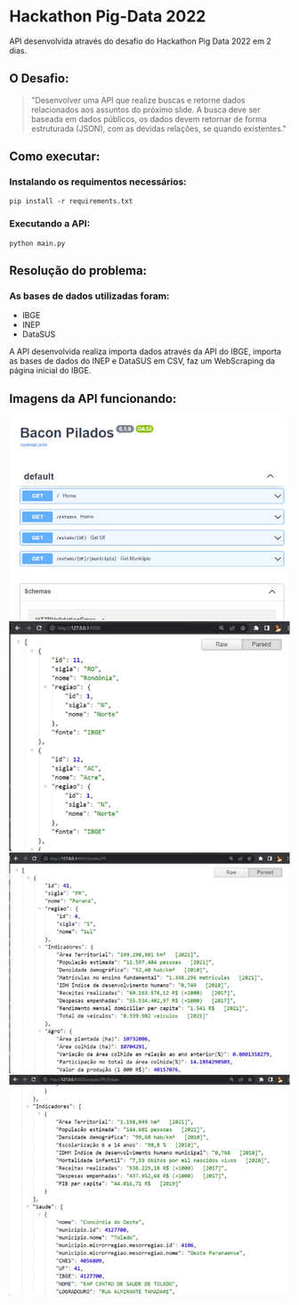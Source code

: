 # Hackathon Pig-Data 2022
API desenvolvida através do desafio do Hackathon Pig Data 2022 em 2 dias.

## O Desafio:
> "Desenvolver uma API que realize buscas e retorne dados relacionados aos assuntos do próximo slide. A busca deve ser baseada em dados públicos, os dados devem retornar de forma estruturada (JSON), com as devidas relações, se quando existentes."


## Como executar: 
### Instalando os requimentos necessários:
```
pip install -r requirements.txt
```
### Executando a API:
```
python main.py
```

## Resolução do problema: 
### As bases de dados utilizadas foram: 
<ul>
  <li>IBGE</li>
  <li>INEP</li>
  <li>DataSUS</li>
</ul>


<p>A API desenvolvida realiza importa dados através da API do IBGE, importa as bases de dados do INEP e DataSUS em CSV, faz um WebScraping da página inicial do IBGE.</p>

## Imagens da API funcionando:
![Documentação](imagens/docs.png)
![Retorno dos Estados do Brasil](imagens/get-main.png)
![Retorno detalhada do Estado do Paraná](imagens/get-estados.png)
![Retorno detalhada do Municipio de Toledo](imagens/get-municipio.png)

